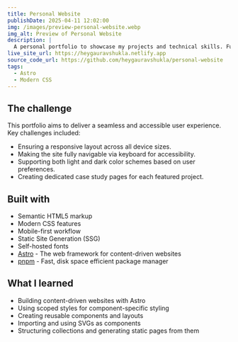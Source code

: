 ```yaml
---
title: Personal Website
publishDate: 2025-04-11 12:02:00
img: /images/preview-personal-website.webp
img_alt: Preview of Personal Website
description: |
  A personal portfolio to showcase my projects and technical skills. Fully responsive, accessible, and built with modern web technologies.
live_site_url: https://heygauravshukla.netlify.app
source_code_url: https://github.com/heygauravshukla/personal-website
tags:
  - Astro
  - Modern CSS
---
```


## The challenge

This portfolio aims to deliver a seamless and accessible user experience. Key challenges included:

- Ensuring a responsive layout across all device sizes.
- Making the site fully navigable via keyboard for accessibility.
- Supporting both light and dark color schemes based on user preferences.
- Creating dedicated case study pages for each featured project.

## Built with

- Semantic HTML5 markup
- Modern CSS features
- Mobile-first workflow
- Static Site Generation (SSG)
- Self-hosted fonts
- [Astro](https://astro.build) - The web framework for content-driven websites
- [pnpm](https://pnpm.io) - Fast, disk space efficient package manager

## What I learned

- Building content-driven websites with Astro
- Using scoped styles for component-specific styling
- Creating reusable components and layouts
- Importing and using SVGs as components
- Structuring collections and generating static pages from them
